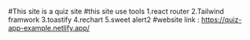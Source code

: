 #This site is a quiz site
#this site use tools
1.react router
2.Tailwind framwork
3.toastify
4.rechart
5.sweet alert2
#website link : https://quiz-app-example.netlify.app/